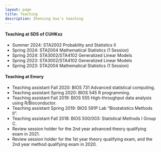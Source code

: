 ```yaml
---
layout: page
title: Teaching
description: Zhenxing Guo's teaching
---
```


#### Teaching at SDS of CUHKsz 
 - Summer 2024: STA2002 Probability and Statistics II
 - Spring 2024: STA2004 Mathematical Statistics (1 Session) 
 - Spring 2024: STA3002/STA4102 Generalized Linear Models 
 - Spring 2023: STA3002/STA4102 Generalized Linear Models 
 - Spring 2023: STA2004 Mathematical Statistics (1 Session) 

#### Teaching at Emory 
- Teaching assistant Fall 2020: BIOS 731 Advanced statistical computing.
- Teaching assistant Spring 2020: BIOS 545 R programming.
- Teaching assistant Fall 2019: BIOS 555 High-throughput data analysis using R/Bioconductor.
- Teaching assistant Spring 2019: BIOS 591P Lab “Biostatistics Methods II”.
- Teaching assistant Fall 2018: BIOS 500/003: Statistical Methods I Group C.
- Review session holder for the 2nd year advanced theory qualifying exam in 2021.
- Review session holder for the 1st year theory qualifying exam, and the 2nd year method qualifying exam in 2020.
